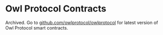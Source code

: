 # Owl Protocol Contracts
Archived. Go to [github.com/owlprotocol/owlprotocol](https://github.com/owlprotocol/owlprotocol) for latest version of Owl Protocol smart contracts.
